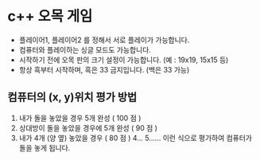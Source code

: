 c++ 오목 게임
==========

 - 플레이어1, 플레이어2 를 정해서 서로 플레이가 가능합니다.
 - 컴퓨터와 플레이하는 싱글 모드도 가능합니다.
 - 시작하기 전에 오목 판의 크기 설정이 가능합니다. (예 : 19x19, 15x15 등)
 - 항상 흑부터 시작하며, 흑은 33 금지입니다. (백은 33 가능)


컴퓨터의 (x, y)위치 평가 방법
---------------------

1. 내가 돌을 놓았을 경우 5개 완성            ( 100 점 )
2. 상대방이 돌을 놓았을 경우에 5개 완성   ( 90 점 )
3. 내가 4개 (양 옆) 놓았을 경우               ( 80 점 )
4...
5......
이런 식으로 평가하여 컴퓨터가 돌을 놓게 됩니다.